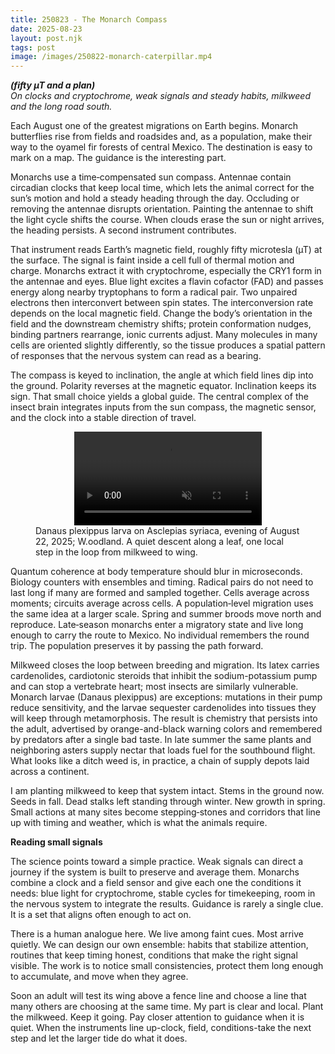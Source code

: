 ```yaml
---
title: 250823 - The Monarch Compass
date: 2025-08-23
layout: post.njk
tags: post
image: /images/250822-monarch-caterpillar.mp4
---
```


**_(fifty µT and a plan)_**  
*On clocks and cryptochrome, weak signals and steady habits, milkweed and the long road south.*

Each August one of the greatest migrations on Earth begins. Monarch butterflies rise from fields and roadsides and, as a population, make their way to the oyamel fir forests of central Mexico. The destination is easy to mark on a map. The guidance is the interesting part.

Monarchs use a time‑compensated sun compass. Antennae contain circadian clocks that keep local time, which lets the animal correct for the sun’s motion and hold a steady heading through the day. Occluding or removing the antennae disrupts orientation. Painting the antennae to shift the light cycle shifts the course. When clouds erase the sun or night arrives, the heading persists. A second instrument contributes.

That instrument reads Earth’s magnetic field, roughly fifty microtesla (µT) at the surface. The signal is faint inside a cell full of thermal motion and charge. Monarchs extract it with cryptochrome, especially the CRY1 form in the antennae and eyes. Blue light excites a flavin cofactor (FAD) and passes energy along nearby tryptophans to form a radical pair. Two unpaired electrons then interconvert between spin states. The interconversion rate depends on the local magnetic field. Change the body’s orientation in the field and the downstream chemistry shifts; protein conformation nudges, binding partners rearrange, ionic currents adjust. Many molecules in many cells are oriented slightly differently, so the tissue produces a spatial pattern of responses that the nervous system can read as a bearing.

The compass is keyed to inclination, the angle at which field lines dip into the ground. Polarity reverses at the magnetic equator. Inclination keeps its sign. That small choice yields a global guide. The central complex of the insect brain integrates inputs from the sun compass, the magnetic sensor, and the clock into a stable direction of travel.

<figure class="media">
  <video src="/images/250822-monarch-caterpillar.mp4" autoplay muted loop playsinline style="max-width:100%; height:auto; display:block; margin:auto;"></video>
  <figcaption>
    Danaus plexippus larva on Asclepias syriaca, evening of August 22, 2025; W.oodland. A quiet descent along a leaf, one local step in the loop from milkweed to wing.
  </figcaption>
</figure>

Quantum coherence at body temperature should blur in microseconds. Biology counters with ensembles and timing. Radical pairs do not need to last long if many are formed and sampled together. Cells average across moments; circuits average across cells. A population‑level migration uses the same idea at a larger scale. Spring and summer broods move north and reproduce. Late‑season monarchs enter a migratory state and live long enough to carry the route to Mexico. No individual remembers the round trip. The population preserves it by passing the path forward.

Milkweed closes the loop between breeding and migration. Its latex carries cardenolides, cardiotonic steroids that inhibit the sodium-potassium pump and can stop a vertebrate heart; most insects are similarly vulnerable. Monarch larvae (Danaus plexippus) are exceptions: mutations in their pump reduce sensitivity, and the larvae sequester cardenolides into tissues they will keep through metamorphosis. The result is chemistry that persists into the adult, advertised by orange-and-black warning colors and remembered by predators after a single bad taste. In late summer the same plants and neighboring asters supply nectar that loads fuel for the southbound flight. What looks like a ditch weed is, in practice, a chain of supply depots laid across a continent.

I am planting milkweed to keep that system intact. Stems in the ground now. Seeds in fall. Dead stalks left standing through winter. New growth in spring. Small actions at many sites become stepping‑stones and corridors that line up with timing and weather, which is what the animals require.

**Reading small signals**

The science points toward a simple practice. Weak signals can direct a journey if the system is built to preserve and average them. Monarchs combine a clock and a field sensor and give each one the conditions it needs: blue light for cryptochrome, stable cycles for timekeeping, room in the nervous system to integrate the results. Guidance is rarely a single clue. It is a set that aligns often enough to act on.

There is a human analogue here. We live among faint cues. Most arrive quietly. We can design our own ensemble: habits that stabilize attention, routines that keep timing honest, conditions that make the right signal visible. The work is to notice small consistencies, protect them long enough to accumulate, and move when they agree.

Soon an adult will test its wing above a fence line and choose a line that many others are choosing at the same time. My part is clear and local. Plant the milkweed. Keep it going. Pay closer attention to guidance when it is quiet. When the instruments line up-clock, field, conditions-take the next step and let the larger tide do what it does.